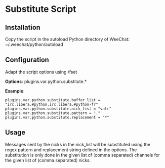 # Substitute Script

## Installation

Copy the script in the autoload Python directory of WeeChat:
~/.weechat/python/autoload

## Configuration

Adapt the script options using /fset  

**Options**: plugins.var.python.substitute.\*  

**Example**:  
```
plugins.var.python.substitute.buffer_list = "irc.libera.#python,irc.libera.#python-fr"  
plugins.var.python.substitute.nick_list = "valr"  
plugins.var.python.substitute.pattern = "."  
plugins.var.python.substitute.replacement = "*"  
```

## Usage

Messages sent by the nicks in the nick_list will be substituted using the regex pattern and replacement string defined in the options.
The substitution is only done in the given list of (comma separated) channels for the given list of (comma separated) nicks.

